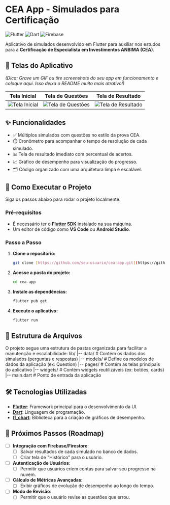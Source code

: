 # CEA App - Simulados para Certificação

![Flutter](https://img.shields.io/badge/Flutter-02569B?style=for-the-badge&logo=flutter&logoColor=white)
![Dart](https://img.shields.io/badge/Dart-0175C2?style=for-the-badge&logo=dart&logoColor=white)
![Firebase](https://img.shields.io/badge/Firebase-FFCA28?style=for-the-badge&logo=firebase&logoColor=black)

Aplicativo de simulados desenvolvido em Flutter para auxiliar nos estudos para a **Certificação de Especialista em Investimentos ANBIMA (CEA)**.

## 📱 Telas do Aplicativo

*(Dica: Grave um GIF ou tire screenshots do seu app em funcionamento e coloque aqui. Isso deixa o README muito mais atrativo!)*

| Tela Inicial | Tela de Questões | Tela de Resultado |
| :----------: | :--------------: | :---------------: |
| ![Tela Inicial](https://via.placeholder.com/250x500.png?text=Tela+Inicial) | ![Tela de Questões](https://via.placeholder.com/250x500.png?text=Tela+de+Questões) | ![Tela de Resultado](https://via.placeholder.com/250x500.png?text=Tela+de+Resultado) |

## ✨ Funcionalidades

-   ✅ Múltiplos simulados com questões no estilo da prova CEA.
-   ⏱️ Cronômetro para acompanhar o tempo de resolução de cada simulado.
-   📊 Tela de resultado imediato com percentual de acertos.
-   📈 Gráfico de desempenho para visualização do progresso.
-   🗂️ Código organizado com uma arquitetura limpa e escalável.

## 🚀 Como Executar o Projeto

Siga os passos abaixo para rodar o projeto localmente.

### **Pré-requisitos**

-   É necessário ter o **[Flutter SDK](https://flutter.dev/docs/get-started/install)** instalado na sua máquina.
-   Um editor de código como **VS Code** ou **Android Studio**.

### **Passo a Passo**

1.  **Clone o repositório:**
    ```sh
    git clone [https://github.com/seu-usuario/cea-app.git](https://github.com/seu-usuario/cea-app.git)
    ```

2.  **Acesse a pasta do projeto:**
    ```sh
    cd cea-app
    ```

3.  **Instale as dependências:**
    ```sh
    flutter pub get
    ```

4.  **Execute o aplicativo:**
    ```sh
    flutter run
    ```

## 📂 Estrutura de Arquivos

O projeto segue uma estrutura de pastas organizada para facilitar a manutenção e escalabilidade:
lib/
|-- data/         # Contém os dados dos simulados (perguntas e respostas)
|-- models/       # Define os modelos de dados da aplicação (ex: Question)
|-- pages/        # Contém as telas principais do aplicativo
|-- widgets/      # Contém widgets reutilizáveis (ex: botões, cards)
|-- main.dart     # Ponto de entrada da aplicação

## 🛠️ Tecnologias Utilizadas

-   **[Flutter](https://flutter.dev/)**: Framework principal para o desenvolvimento da UI.
-   **[Dart](https://dart.dev/)**: Linguagem de programação.
-   **[fl_chart](https://pub.dev/packages/fl_chart)**: Biblioteca para a criação de gráficos de desempenho.

## 🔮 Próximos Passos (Roadmap)

-   [ ] **Integração com Firebase/Firestore**:
    -   [ ] Salvar resultados de cada simulado no banco de dados.
    -   [ ] Criar tela de "Histórico" para o usuário.
-   [ ] **Autenticação de Usuários**:
    -   [ ] Permitir que usuários criem contas para salvar seu progresso na nuvem.
-   [ ] **Cálculo de Métricas Avançadas**:
    -   [ ] Exibir gráficos de evolução de desempenho ao longo do tempo.
-   [ ] **Modo de Revisão**:
    -   [ ] Permitir que o usuário revise as questões que errou.